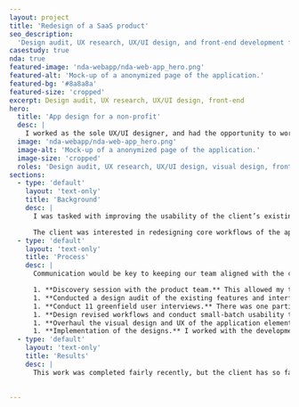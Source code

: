 ```yaml
---
layout: project
title: 'Redesign of a SaaS product'
seo_description:
  'Design audit, UX research, UX/UI design, and front-end development for a SaaS product.'
casestudy: true
nda: true
featured-image: 'nda-webapp/nda-web-app_hero.png'
featured-alt: 'Mock-up of a anonymized page of the application.'
featured-bg: '#8a8a8a'
featured-size: 'cropped'
excerpt: Design audit, UX research, UX/UI design, front-end
hero:
  title: 'App design for a non-profit'
  desc: |
    I worked as the sole UX/UI designer, and had the opportunity to work on many aspects of the final application. I can’t share any visuals or specifics about the work itself, but will describe the process and my role in the project.
  image: 'nda-webapp/nda-web-app_hero.png'
  image-alt: 'Mock-up of a anonymized page of the application.'
  image-size: 'cropped'
  roles: 'Design audit, UX research, UX/UI design, visual design, front-end development'
sections:
  - type: 'default'
    layout: 'text-only'
    title: 'Background'
    desc: |
      I was tasked with improving the usability of the client’s existing MVP. Though it was already in the hands of target clients, it hadn’t been built with a UX designer guiding the process. As a result, there were many documented usability issues. 

      The client was interested in redesigning core workflows of the application. Additionally, elements were frequently missing state indications and were not designed according to a discernable pattern. This created a confusing user interface, and while it presented an opportunity to refine the typography, interactive elements, and incorporate the client’s brand, I also knew that changes here could enhance navigation for the users.
  - type: 'default'
    layout: 'text-only'
    title: 'Process'
    desc: |
      Communication would be key to keeping our team aligned with the client’s goals. 

      1. **Discovery session with the product team.** This allowed my team to understand the organizational goals and userbase. 
      1. **Conducted a design audit of the existing features and interface.** This would result in a report to get on the same page with the product team regarding the scope of work and opportunities for improvement. 
      1. **Conduct 11 greenfield user interviews.** There was one particular feature for which the client noted very low engagement. I wanted to ensure that we could better understand how their users conduct their work in order to better understand out how this feature fits into their workflow. Ultimately, this approach revealed that the feature was not being used largely due to a key limitation of the data. Users typically got this information from internal teams as they needed a level of granularity and customization that was not currently possible. Despite the initially disappointing findings, it was a win to both the client and our team to be armed with this information. This feature was ultimately cut from the scope of work and we prioritized enhancing other areas of the application.
      1. **Design revised workflows and conduct small-batch usability tests.** As we were going to suggest considerable changes, we wanted to ensure that our changes made sense both to existing users of the application and potential users. I redesigned workflows as wireframes using Sketch, and hooked them up as prototypes in Marvel. I wrote a testing script and one of my teammembers then conducted tests with several users. The findings led us to make several changes to our thinking before we applied the new designs.
      1. **Overhaul the visual design and UX of the application elements and document changes in a style guide.** One of the biggest issues with the current application was inconsistency in the application of visual design. Elements would appear and disappear depending on availabilty, there were no focus states, color was frequently used and jarring, and color contrast was low. I introduced new UX and UI patterns to elements like data tables, buttons, lists, and navigational elements, bearing in mind a11y. I then documented the changes in a Sketch style guide for the client and future development teams to review changes against.
      1. **Implementation of the designs.** I worked with the development team directly on creating reusable components in a React application, and was also responsible for a11y and final polish of the various elements on the screen. 
  - type: 'default'
    layout: 'text-only'
    title: 'Results'
    desc: |
      This work was completed fairly recently, but the client has so far shared positive feedback from users with our team. 
  
  
---
```

